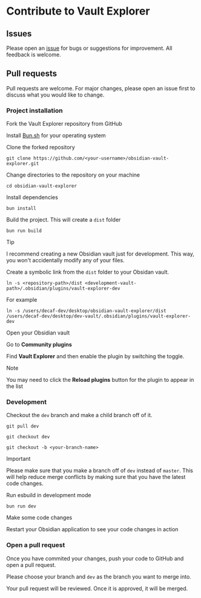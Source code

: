 # Contribute to Vault Explorer

## Issues

Please open an [issue](https://github.com/decaf-dev/obsidian-vault-explorer/issues) for bugs or suggestions for improvement. All feedback is welcome.

## Pull requests

Pull requests are welcome. For major changes, please open an issue first to discuss what you would like to change.

### Project installation

Fork the Vault Explorer repository from GitHub

Install [Bun.sh](https://bun.sh/) for your operating system

Clone the forked repository

```shell
git clone https://github.com/<your-username>/obsidian-vault-explorer.git
```

Change directories to the repository on your machine

```shell
cd obsidian-vault-explorer
```

Install dependencies

```shell
bun install
```

Build the project. This will create a `dist` folder

```shell
bun run build
```

> [!TIP]  
> I recommend creating a new Obsidian vault just for development. This way, you won't accidentally modify any of your files.

Create a symbolic link from the `dist` folder to your Obsidan vault.

```shell
ln -s <repository-path>/dist <development-vault-path>/.obsidian/plugins/vault-explorer-dev
```

For example

```shell
ln -s /users/decaf-dev/desktop/obsidian-vault-explorer/dist /users/decaf-dev/desktop/dev-vault/.obsidian/plugins/vault-explorer-dev
```

Open your Obsidian vault

Go to **Community plugins**

Find **Vault Explorer** and then enable the plugin by switching the toggle.

> [!NOTE]  
> You may need to click the **Reload plugins** button for the plugin to appear in the list

### Development

Checkout the `dev` branch and make a child branch off of it.

```shell
git pull dev
```

```shell
git checkout dev
```

```shell
git checkout -b <your-branch-name>
```

> [!IMPORTANT]  
> Please make sure that you make a branch off of `dev` instead of `master`. This will help reduce merge conflicts by making sure that you have the latest code changes.

Run esbuild in development mode

```shell
bun run dev
```

Make some code changes

Restart your Obsidian application to see your code changes in action

### Open a pull request

Once you have commited your changes, push your code to GitHub and open a pull request.

Please choose your branch and `dev` as the branch you want to merge into.

Your pull request will be reviewed. Once it is approved, it will be merged.

